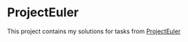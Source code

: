 # ProjectEuler

This project contains my solutions for tasks from [ProjectEuler](https://projecteuler.net/)
